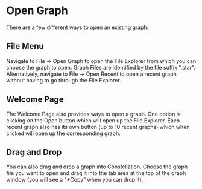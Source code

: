 # Open Graph

There are a few different ways to open an existing graph:

## File Menu

Navigate to File -> Open Graph to open the File Explorer from which you
can choose the graph to open. Graph Files are identified by the file
suffix ".star". Alternatively, navigate to File -> Open Recent to open a
recent graph without having to go through the File Explorer.

## Welcome Page

The Welcome Page also provides ways to open a graph. One option is
clicking on the Open button which will open up the File Explorer. Each
recent graph also has its own button (up to 10 recent graphs) which when
clicked will open up the corresponding graph.

## Drag and Drop

You can also drag and drop a graph into Constellation. Choose the graph
file you want to open and drag it into the tab area at the top of the
graph window (you will see a "+Copy" when you can drop it).
